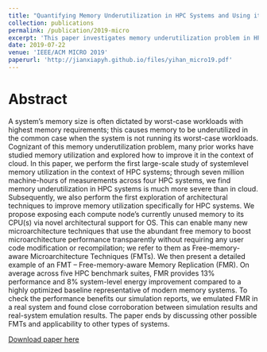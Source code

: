 ```yaml
---
title: "Quantifying Memory Underutilization in HPC Systems and Using it to Improve Performance via Architecture Support"
collection: publications
permalink: /publication/2019-micro
excerpt: 'This paper investigates memory underutilization problem in HPC system and purposes new microarchitectural techniques to improve performance'
date: 2019-07-22
venue: 'IEEE/ACM MICRO 2019'
paperurl: 'http://jianxiapyh.github.io/files/yihan_micro19.pdf'
---
```


Abstract
======
A system’s memory size is often dictated by worst-case workloads
with highest memory requirements; this causes memory to be underutilized
in the common case when the system is not running its
worst-case workloads. Cognizant of this memory underutilization
problem, many prior works have studied memory utilization and
explored how to improve it in the context of cloud.
In this paper, we perform the first large-scale study of systemlevel
memory utilization in the context of HPC systems; through
seven million machine-hours of measurements across four HPC
systems, we find memory underutilization in HPC systems is much
more severe than in cloud. Subsequently, we also perform the first
exploration of architectural techniques to improve memory utilization
specifically for HPC systems. We propose exposing each
compute node’s currently unused memory to its CPU(s) via novel
architectural support for OS. This can enable many new microarchitecture
techniques that use the abundant free memory to boost
microarchitecture performance transparently without requiring
any user code modification or recompilation; we refer to them
as Free-memory-aware Microarchitecture Techniques (FMTs). We
then present a detailed example of an FMT – Free-memory-aware
Memory Replication (FMR). On average across five HPC benchmark
suites, FMR provides 13% performance and 8% system-level
energy improvement compared to a highly optimized baseline representative
of modern memory systems. To check the performance
benefits our simulation reports, we emulated FMR in a real system
and found close corroboration between simulation results and
real-system emulation results. The paper ends by discussing other
possible FMTs and applicability to other types of systems.

[Download paper here](http://jianxiapyh.github.io/files/yihan_micro19.pdf)

